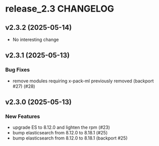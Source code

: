 # release_2.3 CHANGELOG

## v2.3.2 (2025-05-14)

- No interesting change

## v2.3.1 (2025-05-13)

### Bug Fixes

- remove modules requiring x-pack-ml previously removed (backport #27) (#28)

## v2.3.0 (2025-05-13)

### New Features

- upgrade ES to 8.12.0 and lighten the rpm (#23)
- bump elasticsearch from 8.12.0 to 8.18.1 (#25)
- bump elasticsearch from 8.12.0 to 8.18.1 (backport #25)


